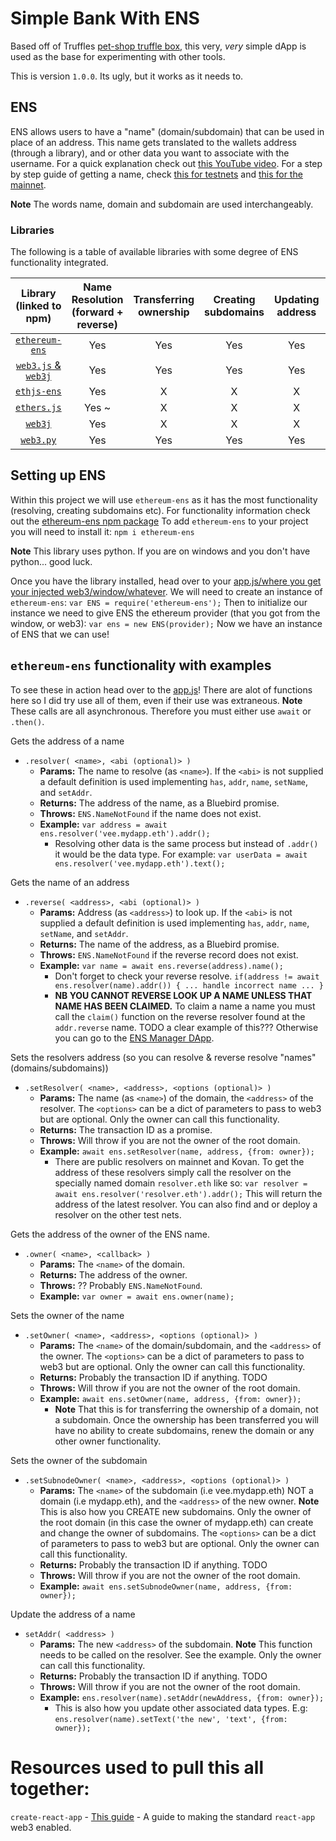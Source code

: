 # Simple Bank With ENS

Based off of Truffles [pet-shop truffle box](https://truffleframework.com/boxes/pet-shop), this very, _very_ simple dApp is used as the base for experimenting with other tools. 

This is version `1.0.0`. Its ugly, but it works as it needs to. 

## ENS

ENS allows users to have a "name" (domain/subdomain) that can be used in place of an address. This name gets translated to the wallets address (through a library), and or other data you want to associate with the username.
For a quick explanation check out [this YouTube video]().
For a step by step guide of getting a name, check [this for testnets]() and [this for the mainnet]().

**Note** The words name, domain and subdomain are used interchangeably. 

### Libraries

The following is a table of available libraries with some degree of ENS functionality integrated. 

| Library (linked to npm) | Name Resolution (forward + reverse) | Transferring ownership | Creating subdomains | Updating address | Updating other records | Configuring reverse resolution (`.claim()`) | 
|:-------:|:---------------:|:----------------------:|:-------------------:|:---------:|:---------------------:|:------------------------------:|
| [`ethereum-ens`](https://www.npmjs.com/package/ethereum-ens) | Yes | Yes | Yes | Yes | Yes | X |
| [`web3.js` & `web3j`](https://www.npmjs.com/package/web3) | Yes | Yes | Yes | Yes | Yes | X |
| [`ethjs-ens`](https://www.npmjs.com/package/ethjs-ens) | Yes | X | X | X | X | X |
| [`ethers.js`](https://www.npmjs.com/package/ethers) | Yes ~ | X | X | X | X | X |
| [`web3j`](https://web3j.readthedocs.io/en/stable/ens.html) | Yes | X | X| X | X | X |
| [`web3.py`](https://www.npmjs.com/package/web3) | Yes | Yes | Yes | Yes | X | Yes |

## Setting up ENS

Within this project we will use `ethereum-ens` as it has the most functionality (resolving, creating subdomains etc). For functionality information check out the [ethereum-ens npm package](https://www.npmjs.com/package/ethereum-ens/v/0.7.7)
To add `ethereum-ens` to your project you will need to install it:
`npm i ethereum-ens`

**Note** This library uses python. If you are on windows and you don't have python... good luck.

Once you have the library installed, head over to your [app.js/where you get your injected web3/window/whatever](./src/js/app.js). We will need to create an instance of `ethereum-ens`:
`var ENS = require('ethereum-ens');`
Then to initialize our instance we need to give ENS the ethereum provider (that you got from the window, or web3):
`var ens = new ENS(provider);`
Now we have an instance of ENS that we can use!

## `ethereum-ens` functionality with examples

To see these in action head over to the [app.js](./src/js/app.js)! There are alot of functions here so I did try use all of them, even if their use was extraneous. 
**Note** These calls are all asynchronous. Therefore you must either use `await` or `.then()`. 

Gets the address of a name
* `.resolver( <name>, <abi (optional)> )`
    * **Params:** The name to resolve (as `<name>`). If the `<abi>` is not supplied a default definition is used implementing `has`, `addr`, `name`, `setName`, and `setAddr`. 
    * **Returns:** The address of the name, as a Bluebird promise. 
    * **Throws:** `ENS.NameNotFound` if the name does not exist.
    * **Example:** `var address = await ens.resolver('vee.mydapp.eth').addr();`
        * Resolving other data is the same process but instead of `.addr()` it would be the data type. For example: `var userData = await ens.resolver('vee.mydapp.eth').text();`

Gets the name of an address
* `.reverse( <address>, <abi (optional)> )`
    * **Params:** Address (as `<address>`) to look up.  If the `<abi>` is not supplied a default definition is used implementing `has`, `addr`, `name`, `setName`, and `setAddr`. 
    * **Returns:** The name of the address, as a Bluebird promise. 
    * **Throws:** `ENS.NameNotFound` if the reverse record does not exist.
    * **Example:** `var name = await ens.reverse(address).name();`
        * Don't forget to check your reverse resolve. `if(address != await ens.resolver(name).addr()) { ... handle incorrect name ... }`
        * **NB YOU CANNOT REVERSE LOOK UP A NAME UNLESS THAT NAME HAS BEEN CLAIMED.** To claim a name a name you must call the `claim()` function on the reverse resolver found at the `addr.reverse` name. TODO a clear example of this??? Otherwise you can go to the [ENS Manager DApp](https://manager.ens.domains/).
        
Sets the resolvers address (so you can resolve & reverse resolve "names" (domains/subdomains))
* `.setResolver( <name>, <address>, <options (optional)> )`
    * **Params:** The name (as `<name>`) of the domain, the `<address>` of the resolver. The `<options>` can be a dict of parameters to pass to web3 but are optional. Only the owner can call this functionality. 
    * **Returns:** The transaction ID as a promise.
    * **Throws:** Will throw if you are not the owner of the root domain. 
    * **Example:** `await ens.setResolver(name, address, {from: owner});`
        * There are public resolvers on mainnet and Kovan. To get the address of these resolvers simply call the resolver on the specially named domain `resolver.eth` like so: `var resolver = await ens.resolver('resolver.eth').addr();` This will return the address of the latest resolver. You can also find and or deploy a resolver on the other test nets. 

Gets the address of the owner of the ENS name.
* `.owner( <name>, <callback> )`
    * **Params:** The `<name>` of the domain. 
    * **Returns:** The address of the owner.
    * **Throws:** ?? Probably `ENS.NameNotFound`.
    * **Example:** `var owner = await ens.owner(name);`

Sets the owner of the name
* `.setOwner( <name>, <address>, <options (optional)> )`
    * **Params:** The `<name>` of the domain/subdomain, and the `<address>` of the owner. The `<options>` can be a dict of parameters to pass to web3 but are optional. Only the owner can call this functionality. 
    * **Returns:** Probably the transaction ID if anything. TODO
    * **Throws:** Will throw if you are not the owner of the root domain. 
    * **Example:** `await ens.setOwner(name, address, {from: owner});`
        * **Note** That this is for transferring the ownership of a domain, not a subdomain. Once the ownership has been transferred you will have no ability to create subdomains, renew the domain or any other owner functionality. 

Sets the owner of the subdomain
* `.setSubnodeOwner( <name>, <address>, <options (optional)> )`
    * **Params:** The `<name>` of the subdomain (i.e vee.mydapp.eth) NOT a domain (i.e mydapp.eth), and the `<address>` of the new owner. **Note** This is also how you CREATE new subdomains. Only the owner of the root domain (in this case the owner of mydapp.eth) can create and change the owner of subdomains. The `<options>` can be a dict of parameters to pass to web3 but are optional. Only the owner can call this functionality. 
    * **Returns:** Probably the transaction ID if anything. TODO
    * **Throws:** Will throw if you are not the owner of the root domain. 
    * **Example:** `await ens.setSubnodeOwner(name, address, {from: owner});`

Update the address of a name
* `setAddr( <address> )`
    * **Params:** The new `<address>` of the subdomain. **Note** This function needs to be called on the resolver. See the example. Only the owner can call this functionality. 
    * **Returns:** Probably the transaction ID if anything. TODO
    * **Throws:** Will throw if you are not the owner of the root domain. 
    * **Example:** `ens.resolver(name).setAddr(newAddress, {from: owner});`
        * This is also how you update other associated data types. E.g: `ens.resolver(name).setText('the new', 'text', {from: owner});`

# Resources used to pull this all together:

`create-react-app` -
[This guide](https://medium.com/coinmonks/building-ethereum-dapps-with-reactjs-truffle-contract-web3-a-ui-for-tokenzendr-a-smart-bf345478b116) - A guide to making the standard `react-app` web3 enabled. 
